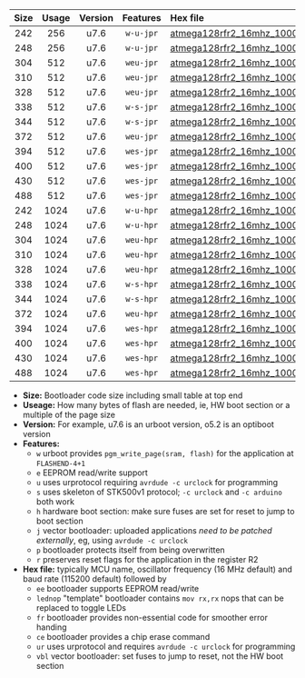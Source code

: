|Size|Usage|Version|Features|Hex file|
|:-:|:-:|:-:|:-:|:--|
|242|256|u7.6|`w-u-jpr`|[atmega128rfr2_16mhz_1000000bps_ur_vbl.hex](https://raw.githubusercontent.com/stefanrueger/urboot/main/atmega128rfr2_16mhz_1000000bps_ur_vbl.hex)|
|248|256|u7.6|`w-u-jpr`|[atmega128rfr2_16mhz_1000000bps_lednop_ur_vbl.hex](https://raw.githubusercontent.com/stefanrueger/urboot/main/atmega128rfr2_16mhz_1000000bps_lednop_ur_vbl.hex)|
|304|512|u7.6|`weu-jpr`|[atmega128rfr2_16mhz_1000000bps_ee_ur_vbl.hex](https://raw.githubusercontent.com/stefanrueger/urboot/main/atmega128rfr2_16mhz_1000000bps_ee_ur_vbl.hex)|
|310|512|u7.6|`weu-jpr`|[atmega128rfr2_16mhz_1000000bps_ee_lednop_ur_vbl.hex](https://raw.githubusercontent.com/stefanrueger/urboot/main/atmega128rfr2_16mhz_1000000bps_ee_lednop_ur_vbl.hex)|
|328|512|u7.6|`weu-jpr`|[atmega128rfr2_16mhz_1000000bps_ee_lednop_fr_ur_vbl.hex](https://raw.githubusercontent.com/stefanrueger/urboot/main/atmega128rfr2_16mhz_1000000bps_ee_lednop_fr_ur_vbl.hex)|
|338|512|u7.6|`w-s-jpr`|[atmega128rfr2_16mhz_1000000bps_vbl.hex](https://raw.githubusercontent.com/stefanrueger/urboot/main/atmega128rfr2_16mhz_1000000bps_vbl.hex)|
|344|512|u7.6|`w-s-jpr`|[atmega128rfr2_16mhz_1000000bps_lednop_vbl.hex](https://raw.githubusercontent.com/stefanrueger/urboot/main/atmega128rfr2_16mhz_1000000bps_lednop_vbl.hex)|
|372|512|u7.6|`weu-jpr`|[atmega128rfr2_16mhz_1000000bps_ee_lednop_fr_ce_ur_vbl.hex](https://raw.githubusercontent.com/stefanrueger/urboot/main/atmega128rfr2_16mhz_1000000bps_ee_lednop_fr_ce_ur_vbl.hex)|
|394|512|u7.6|`wes-jpr`|[atmega128rfr2_16mhz_1000000bps_ee_vbl.hex](https://raw.githubusercontent.com/stefanrueger/urboot/main/atmega128rfr2_16mhz_1000000bps_ee_vbl.hex)|
|400|512|u7.6|`wes-jpr`|[atmega128rfr2_16mhz_1000000bps_ee_lednop_vbl.hex](https://raw.githubusercontent.com/stefanrueger/urboot/main/atmega128rfr2_16mhz_1000000bps_ee_lednop_vbl.hex)|
|430|512|u7.6|`wes-jpr`|[atmega128rfr2_16mhz_1000000bps_ee_lednop_fr_vbl.hex](https://raw.githubusercontent.com/stefanrueger/urboot/main/atmega128rfr2_16mhz_1000000bps_ee_lednop_fr_vbl.hex)|
|488|512|u7.6|`wes-jpr`|[atmega128rfr2_16mhz_1000000bps_ee_lednop_fr_ce_vbl.hex](https://raw.githubusercontent.com/stefanrueger/urboot/main/atmega128rfr2_16mhz_1000000bps_ee_lednop_fr_ce_vbl.hex)|
|242|1024|u7.6|`w-u-hpr`|[atmega128rfr2_16mhz_1000000bps_ur.hex](https://raw.githubusercontent.com/stefanrueger/urboot/main/atmega128rfr2_16mhz_1000000bps_ur.hex)|
|248|1024|u7.6|`w-u-hpr`|[atmega128rfr2_16mhz_1000000bps_lednop_ur.hex](https://raw.githubusercontent.com/stefanrueger/urboot/main/atmega128rfr2_16mhz_1000000bps_lednop_ur.hex)|
|304|1024|u7.6|`weu-hpr`|[atmega128rfr2_16mhz_1000000bps_ee_ur.hex](https://raw.githubusercontent.com/stefanrueger/urboot/main/atmega128rfr2_16mhz_1000000bps_ee_ur.hex)|
|310|1024|u7.6|`weu-hpr`|[atmega128rfr2_16mhz_1000000bps_ee_lednop_ur.hex](https://raw.githubusercontent.com/stefanrueger/urboot/main/atmega128rfr2_16mhz_1000000bps_ee_lednop_ur.hex)|
|328|1024|u7.6|`weu-hpr`|[atmega128rfr2_16mhz_1000000bps_ee_lednop_fr_ur.hex](https://raw.githubusercontent.com/stefanrueger/urboot/main/atmega128rfr2_16mhz_1000000bps_ee_lednop_fr_ur.hex)|
|338|1024|u7.6|`w-s-hpr`|[atmega128rfr2_16mhz_1000000bps.hex](https://raw.githubusercontent.com/stefanrueger/urboot/main/atmega128rfr2_16mhz_1000000bps.hex)|
|344|1024|u7.6|`w-s-hpr`|[atmega128rfr2_16mhz_1000000bps_lednop.hex](https://raw.githubusercontent.com/stefanrueger/urboot/main/atmega128rfr2_16mhz_1000000bps_lednop.hex)|
|372|1024|u7.6|`weu-hpr`|[atmega128rfr2_16mhz_1000000bps_ee_lednop_fr_ce_ur.hex](https://raw.githubusercontent.com/stefanrueger/urboot/main/atmega128rfr2_16mhz_1000000bps_ee_lednop_fr_ce_ur.hex)|
|394|1024|u7.6|`wes-hpr`|[atmega128rfr2_16mhz_1000000bps_ee.hex](https://raw.githubusercontent.com/stefanrueger/urboot/main/atmega128rfr2_16mhz_1000000bps_ee.hex)|
|400|1024|u7.6|`wes-hpr`|[atmega128rfr2_16mhz_1000000bps_ee_lednop.hex](https://raw.githubusercontent.com/stefanrueger/urboot/main/atmega128rfr2_16mhz_1000000bps_ee_lednop.hex)|
|430|1024|u7.6|`wes-hpr`|[atmega128rfr2_16mhz_1000000bps_ee_lednop_fr.hex](https://raw.githubusercontent.com/stefanrueger/urboot/main/atmega128rfr2_16mhz_1000000bps_ee_lednop_fr.hex)|
|488|1024|u7.6|`wes-hpr`|[atmega128rfr2_16mhz_1000000bps_ee_lednop_fr_ce.hex](https://raw.githubusercontent.com/stefanrueger/urboot/main/atmega128rfr2_16mhz_1000000bps_ee_lednop_fr_ce.hex)|

- **Size:** Bootloader code size including small table at top end
- **Useage:** How many bytes of flash are needed, ie, HW boot section or a multiple of the page size
- **Version:** For example, u7.6 is an urboot version, o5.2 is an optiboot version
- **Features:**
  + `w` urboot provides `pgm_write_page(sram, flash)` for the application at `FLASHEND-4+1`
  + `e` EEPROM read/write support
  + `u` uses urprotocol requiring `avrdude -c urclock` for programming
  + `s` uses skeleton of STK500v1 protocol; `-c urclock` and `-c arduino` both work
  + `h` hardware boot section: make sure fuses are set for reset to jump to boot section
  + `j` vector bootloader: uploaded applications *need to be patched externally*, eg, using `avrdude -c urclock`
  + `p` bootloader protects itself from being overwritten
  + `r` preserves reset flags for the application in the register R2
- **Hex file:** typically MCU name, oscillator frequency (16 MHz default) and baud rate (115200 default) followed by
  + `ee` bootloader supports EEPROM read/write
  + `lednop` "template" bootloader contains `mov rx,rx` nops that can be replaced to toggle LEDs
  + `fr` bootloader provides non-essential code for smoother error handing
  + `ce` bootloader provides a chip erase command
  + `ur` uses urprotocol and requires `avrdude -c urclock` for programming
  + `vbl` vector bootloader: set fuses to jump to reset, not the HW boot section

